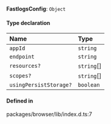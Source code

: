 **FastlogsConfig**: `Object`

#### Type declaration

| Name                   | Type       |
| :--------------------- | :--------- |
| `appId`                | `string`   |
| `endpoint`             | `string`   |
| `resources?`           | `string`[] |
| `scopes?`              | `string`[] |
| `usingPersistStorage?` | `boolean`  |

#### Defined in

packages/browser/lib/index.d.ts:7
